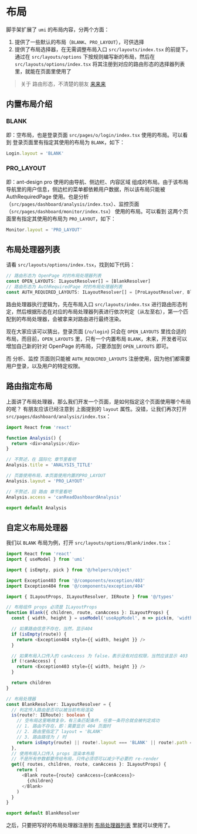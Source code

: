 # 布局

脚手架扩展了 `umi` 的布局内容，分两个方面：

1. 提供了一些默认的布局（`BLANK`、`PRO_LAYOUT`），可供选择
2. 提供了布局选择器，在无需调整布局入口 `src/layouts/index.tsx` 的前提下，通过在 `src/layouts/options` 下按规则编写新的布局，然后在 `src/layouts/options/index.tsx` 将其注册到对应的路由形态的选择器列表里，就能在页面里使用了

> 关于 路由形态，不清楚的朋友 [来来来](/guide/route.md)

## 内置布局介绍

### BLANK

即：空布局，也是登录页面 `src/pages/o/login/index.tsx` 使用的布局。可以看到 登录页面里有指定其使用的布局为 `BLANK`，如下：

```typescript
Login.layout = 'BLANK'
```

### PRO_LAYOUT

即：ant-design pro 使用的由导航、侧边栏、内容区域 组成的布局。由于该布局导航里的用户信息，侧边栏的菜单都依赖用户数据，所以该布局只能被 AuthRequiredPage 使用。也是分析（`src/pages/dashboard/analysis/index.tsx`）、监控页面（`src/pages/dashboard/monitor/index.tsx`） 使用的布局。可以看到 这两个页面里有指定其使用的布局为 `PRO_LAYOUT`，如下：

```typescript
Monitor.layout = 'PRO_LAYOUT'
```

## 布局处理器列表

请看 `src/layouts/options/index.tsx`，找到如下代码：

```typescript
// 路由形态为 OpenPage 时的布局处理器列表
const OPEN_LAYOUTS: ILayoutResolver[] = [BlankResolver]
// 路由形态为 AuthRequiredPage 时的布局处理器列表
const AUTH_REQUIRED_LAYOUTS: ILayoutResolver[] = [ProLayoutResolver, BlankResolver]
```

路由处理器执行逻辑为，先在布局入口 `src/layouts/index.tsx` 进行路由形态判定，然后根据形态在对应的布局处理器列表进行依次判定（从左至右），第一个匹配到的布局处理器，会被拿来对路由进行最终渲染。

现在大家应该可以猜出，登录页面 (`/o/login`) 只会在 `OPEN_LAYOUTS` 里找合适的布局，而目前，`OPEN_LAYOUTS` 里，只有一个内置布局 `BLANK`，未来，开发者可以增加自己新的针对 OpenPage 的布局，只要添加到 `OPEN_LAYOUTS` 即可。

而 分析、监控 页面则只能被 `AUTH_REQUIRED_LAYOUTS` 注册使用，因为他们都需要用户登录，以及用户的特定权限。

## 路由指定布局

上面讲了布局处理器，那么我们开发一个页面，是如何指定这个页面使用哪个布局的呢？ 有朋友应该已经注意到 上面提到的 `layout` 属性。没错，让我们再次打开 `src/pages/dashboard/analysis/index.tsx`：

```typescript
import React from 'react'

function Analysis() {
  return <div>analysis</div>
}

// 不赘述，在 国际化 章节里看吧
Analysis.title = 'ANALYSIS_TITLE'

// 页面使用布局，本页面使用内置的PRO_LAYOUT
Analysis.layout = 'PRO_LAYOUT'

// 不赘述，回 路由 章节里看吧
Analysis.access = 'canReadDashboardAnalysis'

export default Analysis
```

## 自定义布局处理器

我们以 `BLANK` 布局为例，打开 `src/layouts/options/Blank/index.tsx`：

```typescript
import React from 'react'
import { useModel } from 'umi'

import { isEmpty, pick } from '@/helpers/object'

import Exception403 from '@/components/exception/403'
import Exception404 from '@/components/exception/404'

import { ILayoutProps, ILayoutResolver, IERoute } from '@/types'

// 布局组件 props 必须是 ILayoutProps
function Blank({ children, route, canAccess }: ILayoutProps) {
  const { width, height } = useModel('useAppModel', m => pick(m, 'width', 'height'))

  // 如果路由信息不存在，当然，显示404
  if (isEmpty(route)) {
    return <Exception404 style={{ width, height }} />
  }

  // 如果布局入口传入的 canAccess 为 false，表示没有对应权限，当然应该显示 403
  if (!canAccess) {
    return <Exception403 style={{ width, height }} />
  }

  return children
}

// 布局处理器
const BlankResolver: ILayoutResolver = {
  // 判定传入路由是否可以被当前布局渲染
  is(route?: IERoute): boolean {
    // 空布局这里略微复杂，有三条匹配条件，任意一条符合就会被判定成功
    // 1. 路由不存在，即：需要显示 404 页面时
    // 2. 路由里指定了 layout = 'BLANK'
    // 3. 路由路径为 / 时
    return isEmpty(route) || route!.layout === 'BLANK' || route!.path === '/'
  },
  // 使用布局入口传入 props 渲染本布局
  // 不是所有参数都要传给布局，只传必须项可以减少不必要的 re-render
  get({ routes, children, route, canAccess }: ILayoutProps) {
    return (
      <Blank route={route} canAccess={canAccess}>
        {children}
      </Blank>
    )
  }
}

export default BlankResolver
```

之后，只要把写好的布局处理器注册到 [布局处理器列表](/guide/layout.md#布局处理器列表) 里就可以使用了。
